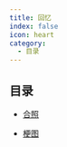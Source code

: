 ```yaml
---
title: 回忆
index: false
icon: heart
category:
  - 目录
---
```

## 目录

- [合照](collab.md)

- [梗图](meme.md)
